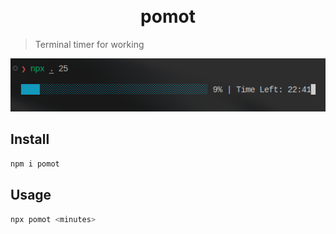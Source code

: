 <h1 align="center">
	<br>
	pomot
	<br>
</h1>

> Terminal timer for working

![](media/preview.png)

## Install

```sh
npm i pomot
```

## Usage

```bash
npx pomot <minutes>
```

